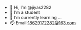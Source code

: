 - 👋 Hi, I’m @jiyas2282
- 👀 I’m a student
- 🌱 I’m currently learning ...
- 📫 Email:18629172282@163.com

<!---
jiyas2282/jiyas2282 is a ✨ special ✨ repository because its `README.md` (this file) appears on your GitHub profile.
You can click the Preview link to take a look at your changes.
--->
